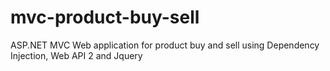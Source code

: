 # mvc-product-buy-sell
ASP.NET MVC Web application for product buy and sell using Dependency Injection, Web API 2 and Jquery
